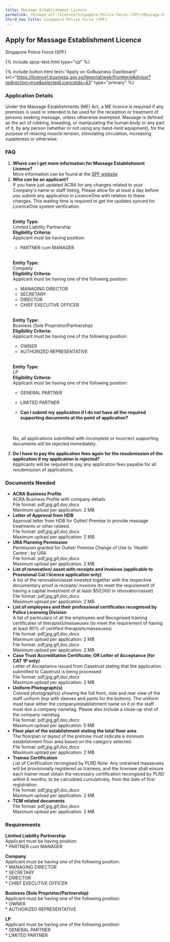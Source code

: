 ```yaml
---
title: Massage Establishment Licence
permalink: /browse-all-licences/Singapore-Police-Force-(SPF)/Massage-Establishment-Licence
third_nav_title: Singapore Police Force (SPF)
---
```


## Apply for Massage Establishment Licence

Singapore Police Force (SPF)

{% include spcp-text.html type="cp" %}

{% include button.html text="Apply on GoBusiness Dashboard" src="https://licence1.business.gov.sg/feportal/web/frontier/eAdvisor?redirection=true&selectedLicenceIds=43" type="primary" %}

<H3>Application Details</H3>

<p>Under the Massage Establishments (ME) Act, a ME licence is required if any premises is used or intended to be used for the receiption or treatment of persons seeking massage, unless otherwise exempted. Massage is defined as the act of rubbing, kneading, or manipulating the human body or any part of it, by any person (whether or not using any hand-held equipment), for the purpose of relaxing muscle tension, stimulating circulation, increasing suppleness or otherwise.</p>


<h3>FAQ</h3>

<ol>
  <li>
    <strong>Where can I get more information for Massage Establishment Licence?</strong><br>        
More information can be found at the 
<a href="http://www.police.gov.sg/e-services/apply/licenses-and-permits" target="_blank" rel="noopener">SPF website</a>
  </li>
  <li>
    <strong>Who can be an applicant?</strong><br>
If you have just updated ACRA for any changes related to your Company's name or staff listing, Please allow for at least a day before you submit any application in LicenceOne with relation to these changes. This waiting time is required to get the updates synced for LicenceOne system verification.<br><br>

<strong>Entity Type:</strong> <br>
Limited Liability Partnership<br>
<strong>Eligibility Criteria:</strong><br>
Applicant must be having position:<br> 
* PARTNER cum MANAGER<br>        
<br>

<strong>Entity Type:</strong> <br>
Company<br>
<strong>Eligibility Criteria:</strong><br>
Applicant must be having one of the following position:<br>
* MANAGING DIRECTOR<br>
* SECRETARY<br>
* DIRECTOR<br>
* CHIEF EXECUTIVE OFFICER<br>
<br>        

<strong>Entity Type:</strong> <br>
Business (Sole Proprietor/Partnership)<br>
<strong>Eligibility Criteria:</strong><br>
Applicant must be having one of the following position:<br>
* OWNER<br>
* AUTHORIZED REPRESENTATIVE<br>
<br>

<strong>Entity Type:</strong> <br>
LP<br>
<strong>Eligibility Criteria:</strong><br>
Applicant must be having one of the following position:<br>
* GENERAL PARTNER<br>
* LIMITED PARTNER<br>
  </li>

  <li>
    <strong>Can I submit my application if I do not have all the required supporting documents at the point of application?
</strong><br>        
No, all applications submitted with incomplete or incorrect supporting documents will be rejected immediately.
  </li>

  <li>
    <strong>Do I have to pay the application fees again for the resubmission of the application if my application is rejected?
</strong><br>        
Applicants will be required to pay any application fees payable for all resubmission of applications.
  </li>

</ol>

<H3>Documents Needed</H3>

<ul>
<li><strong>ACRA Business Profile</strong><br />ACRA Business Profile with company details<br>
File format: pdf,jpg,gif,doc,docx<br>
Maximum upload per application: 2 MB
</li>
<li><strong>Letter of Approval from HDB</strong><br />Approval letter from HDB for Outlet/ Premise to provide massage treatments or other related.<br>
File format: pdf,jpg,gif,doc,docx<br>
Maximum upload per application: 2 MB
</li>
<li><strong>URA Planning Permission</strong><br />Permission granted for Outlet/ Premise Change of Use to 'Health Centre'; by URA<br>
File format: pdf,jpg,gif,doc,docx<br>
Maximum upload per application: 2 MB
</li>
<li><strong>List of renovation/ asset with receipts and invoices (applicable to Provisional Cat I licence application only)</strong><br />A list of the renovation/asset invested together with the respective documentary proof ie receipts/ invoices (to meet the requirement of having a capital investment of at least $50,000 in renovation/asset)<br>
File format: pdf,jpg,gif,doc,docx<br>
Maximum upload per application: 2 MB
</li>
<li><strong>List of employees and their professional certificates recognised by Police Licensing Division</strong><br />A list of particulars of all the employees and Recognised training certificates of therapists/masseuses (to meet the requirement of having at least 80% of certified therapists/masseuses)<br>
File format: pdf,jpg,gif,doc,docx<br>
Maximum upload per application: 2 MB
<br>
File format: pdf,jpg,gif,doc,docx<br>
Maximum upload per application: 2 MB
</li>
<li><strong>Case Trust Accreditation Certificate; OR Letter of Acceptance (for CAT 1P only)</strong><br />Letter of Acceptance issued from Casetrust stating that the application submitted to Casetrust is being processed<br>
File format: pdf,jpg,gif,doc,docx<br>
Maximum upload per application: 2 MB
</li>
<li><strong>Uniform Photograph(s)</strong><br />Colored photograph(s) showing the full front, side and rear view of the staff uniform (top with sleeves and pants for the bottom). The uniform must have either the company/establishment name on it or the staff must don a company nametag. Please also include a close-up shot of the company nametag<br>
File format: pdf,jpg,gif,doc,docx<br>
Maximum upload per application: 5 MB
</li>
<li><strong>Floor plan of the establishment stating the total floor area</strong><br />The floorplan or layout of the premise must indicate a mininum establishment floor area based on the category selected.<br>
File format: pdf,jpg,gif,doc,docx<br>
Maximum upload per application: 2 MB
</li>
<li><strong>Trainee Certification</strong><br />List of Certification recongised by PLRD Note: Any untrained masseuses will be provisionally registered as trainees, and the licensee shall ensure each trainer must obtain the necessary certification recongised by PLRD within 6 months, to be calculated cumulatively, from the date of first registration.<br>
File format: pdf,jpg,gif,doc,docx<br>
Maximum upload per application: 2 MB
</li>
<li><strong>TCM related documents</strong><br>
File format: pdf,jpg,gif,doc,docx<br>
Maximum upload per application: 2 MB
</li>
</ul>

<H3>Requirements</H3>

<p><strong>Limited Liability Partnership</strong><br />Applicant must be having position:<br />* PARTNER cum MANAGER</p>
<p><strong>Company</strong><br />Applicant must be having one of the following position:<br />* MANAGING DIRECTOR<br />* SECRETARY<br />* DIRECTOR<br />* CHIEF EXECUTIVE OFFICER</p>
<p><strong>Business (Sole Proprietor/Partnership)</strong><br />Applicant must be having one of the following position:<br />* OWNER<br />* AUTHORIZED REPRESENTATIVE</p>
<p><strong>LP</strong><br />Applicant must be having one of the following position:<br />* GENERAL PARTNER<br />* LIMITED PARTNER</p>

